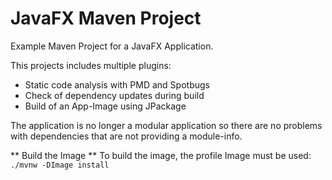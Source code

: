 # JavaFX Maven Project

Example Maven Project for a JavaFX Application.

This projects includes multiple plugins:
- Static code analysis with PMD and Spotbugs
- Check of dependency updates during build
- Build of an App-Image using JPackage

The application is no longer a modular application so there are no problems with dependencies that are not providing a 
module-info.

** Build the Image **
To build the image, the profile Image must be used:
```./mvnw -DImage install```
